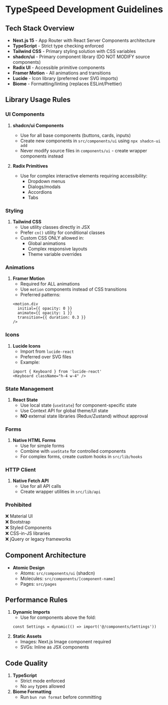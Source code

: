 # TypeSpeed Development Guidelines

## Tech Stack Overview

- **Next.js 15** - App Router with React Server Components architecture
- **TypeScript** - Strict type checking enforced
- **Tailwind CSS** - Primary styling solution with CSS variables
- **shadcn/ui** - Primary component library (DO NOT MODIFY source components)
- **Radix UI** - Accessible primitive components
- **Framer Motion** - All animations and transitions
- **Lucide** - Icon library (preferred over SVG imports)
- **Biome** - Formatting/linting (replaces ESLint/Prettier)

## Library Usage Rules

### UI Components
1. **shadcn/ui Components**  
   - Use for all base components (buttons, cards, inputs)
   - Create new components in `src/components/ui` using `npx shadcn-ui add`
   - Never modify source files in `components/ui` - create wrapper components instead

2. **Radix Primitives**  
   - Use for complex interactive elements requiring accessibility:
     - Dropdown menus
     - Dialogs/modals
     - Accordions
     - Tabs

### Styling
1. **Tailwind CSS**  
   - Use utility classes directly in JSX
   - Prefer `cn()` utility for conditional classes
   - Custom CSS ONLY allowed in:
     - Global animations
     - Complex responsive layouts
     - Theme variable overrides

### Animations
1. **Framer Motion**  
   - Required for ALL animations
   - Use `motion` components instead of CSS transitions
   - Preferred patterns:
    ```tsx
    <motion.div 
      initial={{ opacity: 0 }}
      animate={{ opacity: 1 }}
      transition={{ duration: 0.3 }}
    />
    ```

### Icons
1. **Lucide Icons**  
   - Import from `lucide-react`
   - Preferred over SVG files
   - Example:
    ```tsx
    import { Keyboard } from 'lucide-react'
    <Keyboard className="h-4 w-4" />
    ```

### State Management
1. **React State**  
   - Use local state (`useState`) for component-specific state
   - Use Context API for global theme/UI state
   - **NO** external state libraries (Redux/Zustand) without approval

### Forms
1. **Native HTML Forms**  
   - Use for simple forms
   - Combine with `useState` for controlled components
   - For complex forms, create custom hooks in `src/lib/hooks`

### HTTP Client
1. **Native Fetch API**  
   - Use for all API calls
   - Create wrapper utilities in `src/lib/api`

### Prohibited
❌ Material UI  
❌ Bootstrap  
❌ Styled Components  
❌ CSS-in-JS libraries  
❌ jQuery or legacy frameworks

## Component Architecture
- **Atomic Design**  
  - Atoms: `src/components/ui` (shadcn)  
  - Molecules: `src/components/[component-name]`  
  - Pages: `src/pages`  

## Performance Rules
1. **Dynamic Imports**  
   - Use for components above the fold:
    ```tsx
    const Settings = dynamic(() => import('@/components/Settings'))
    ```
2. **Static Assets**  
   - Images: Next.js Image component required
   - SVGs: Inline as JSX components

## Code Quality
1. **TypeScript**  
   - Strict mode enforced
   - No `any` types allowed
2. **Biome Formatting**  
   - Run `bun run format` before committing